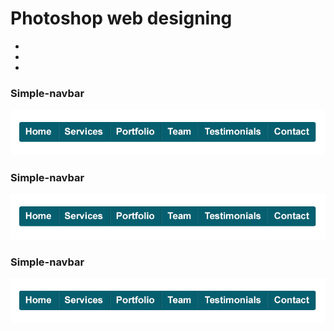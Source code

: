 # Photoshop web designing
<!--index-->
<ul class="unstyled">
  <li class="bs-callout bs-callout-info"><a href="#psd1"></a></li>
  <li class="bs-callout bs-callout-info"><a href="#psd2"></a></li>
  <li class="bs-callout bs-callout-info"><a href="#psd3"></a></li>
</ul>
<!--content-->
<h3 id="psd1">Simple-navbar</h3>
<img src="psds_demo/1-simple-navbar.png"/>
<h3 id="psd2">Simple-navbar</h3>
<img src="psds_demo/1-simple-navbar.png"/>
<h3 id="psd3">Simple-navbar</h3>
<img src="psds_demo/1-simple-navbar.png"/>
